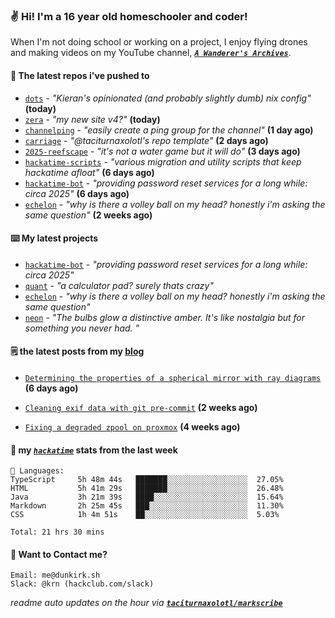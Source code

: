 ### ✌️ Hi! I'm a 16 year old homeschooler and coder!

When I'm not doing school or working on a project, I enjoy flying drones and making videos on my YouTube channel, [**_`A Wanderer's Archives`_**](https://youtube.com/@wanderer.archives).

#### 👷 The latest repos i've pushed to

- [`dots`](https://github.com/taciturnaxolotl/dots) - _"Kieran's opinionated (and probably slightly dumb) nix config"_ **(today)**
- [`zera`](https://github.com/taciturnaxolotl/zera) - _"my new site v4?"_ **(today)**
- [`channelping`](https://github.com/taciturnaxolotl/channelping) - _"easily create a ping group for the channel"_ **(1 day ago)**
- [`carriage`](https://github.com/taciturnaxolotl/carriage) - _"@taciturnaxolotl's repo template"_ **(2 days ago)**
- [`2025-reefscape`](https://github.com/df1317/2025-reefscape) - _"it's not a water game but it will do"_ **(3 days ago)**
- [`hackatime-scripts`](https://github.com/taciturnaxolotl/hackatime-scripts) - _"various migration and utility scripts that keep hackatime afloat"_ **(6 days ago)**
- [`hackatime-bot`](https://github.com/taciturnaxolotl/hackatime-bot) - _"providing password reset services for a long while: circa 2025"_ **(6 days ago)**
- [`echelon`](https://github.com/taciturnaxolotl/echelon) - _"why is there a volley ball on my head? honestly i'm asking the same question"_ **(2 weeks ago)**

#### ⌨️ My latest projects

- [`hackatime-bot`](https://github.com/taciturnaxolotl/hackatime-bot) - _"providing password reset services for a long while: circa 2025"_
- [`quant`](https://github.com/taciturnaxolotl/quant) - _"a calculator pad? surely thats crazy"_
- [`echelon`](https://github.com/taciturnaxolotl/echelon) - _"why is there a volley ball on my head? honestly i'm asking the same question"_
- [`neon`](https://github.com/taciturnaxolotl/neon) - _"The bulbs glow a distinctive amber. It's like nostalgia but for something you never had. "_

#### 🗒️ the latest posts from my [blog](https://dunkirk.sh)

- [`Determining the properties of a spherical mirror with ray diagrams`](https://dunkirk.sh/blog/spherical-ray-diagrams/) **(6 days ago)**

- [`Cleaning exif data with git pre-commit`](https://dunkirk.sh/blog/remove-exif-git-hook/) **(2 weeks ago)**

- [`Fixing a degraded zpool on proxmox`](https://dunkirk.sh/blog/degraded-zpool-proxmox/) **(4 weeks ago)**



#### 📡 my [_`hackatime`_](https://waka.hackclub.com) stats from the last week

```text
💾 Languages:
TypeScript     5h 48m 44s   ███████░░░░░░░░░░░░░░░░░░  27.05%
HTML           5h 41m 29s   ███████░░░░░░░░░░░░░░░░░░  26.48%
Java           3h 21m 39s   ████░░░░░░░░░░░░░░░░░░░░░  15.64%
Markdown       2h 25m 45s   ███░░░░░░░░░░░░░░░░░░░░░░  11.30%
CSS            1h 4m 51s    ██░░░░░░░░░░░░░░░░░░░░░░░  5.03%

Total: 21 hrs 30 mins
```

#### 📮 Want to Contact me?

```text
Email: me@dunkirk.sh
Slack: @krn (hackclub.com/slack)
```

_readme auto updates on the hour via [**`taciturnaxolotl/markscribe`**](https://github.com/taciturnaxolotl/markscribe)_
